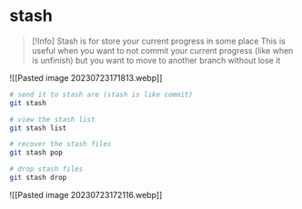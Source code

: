# stash

> [!Info]
> Stash is for store your current progress in some place
> This is useful when you want to not commit your current progress (like when is unfinish) but you want to move to another branch without lose it


![[Pasted image 20230723171813.webp]]



```bash
# send it to stash are (stash is like commit)
git stash

# view the stash list
git stash list

# recover the stash files
git stash pop

# drop stash files
git stash drop
```



![[Pasted image 20230723172116.webp]]